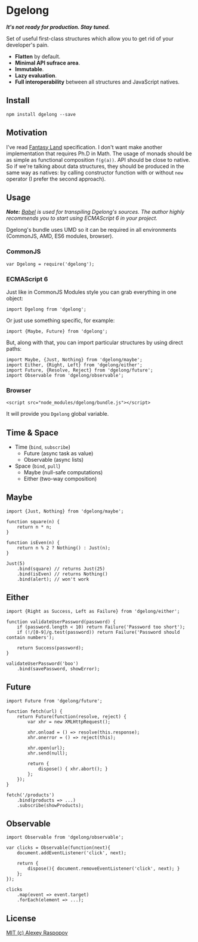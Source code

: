 # Dgelong

***It's not ready for production. Stay tuned.***

Set of useful first-class structures which allow you to get rid of your developer's pain.

 * **Flatten** by default.
 * **Minimal API sufrace area**.
 * **Immutable**.
 * **Lazy evaluation**.
 * **Full interoperability** between all structures and JavaScript natives.

## Install

	npm install dgelong --save

## Motivation

I've read [Fantasy Land](https://github.com/fantasyland/fantasy-land) specification. I don't want make another implementation that requires Ph.D in Math. The usage of monads should be as simple as functional composition `f(g(a))`. API should be close to native. So if we're talking about data structures, they should be produced in the same way as natives: by calling constructor function with or without `new` operator (I prefer the second approach).

## Usage

_**Note:** [Babel](https://babeljs.io/) is used for transpiling Dgelong's sources. The author highly recommends you to start using ECMAScript 6 in your project._

Dgelong's bundle uses UMD so it can be required in all environments (CommonJS, AMD, ES6 modules, browser).

### CommonJS

	var Dgelong = require('dgelong');

### ECMAScript 6

Just like in CommonJS Modules style you can grab everything in one object:

	import Dgelong from 'dgelong';

Or just use something specific, for example:

	import {Maybe, Future} from 'dgelong';

But, along with that, you can import particular structures by using direct paths:

	import Maybe, {Just, Nothing} from 'dgelong/maybe';
	import Either, {Right, Left} from 'dgelong/either';
	import Future, {Resolve, Reject} from 'dgelong/future';
	import Observable from 'dgelong/observable';

### Browser

	<script src="node_modules/dgelong/bundle.js"></script>

It will provide you `Dgelong` global variable.

## Time & Space

 - Time (`bind`, `subscribe`)
   - Future (async task as value)
   - Observable (async lists)
 - Space (`bind`, `pull`)
   - Maybe (null-safe computations)
   - Either (two-way composition)

## Maybe

	import {Just, Nothing} from 'dgelong/maybe';

	function square(n) {
	    return n * n;
	}

	function isEven(n) {
	    return n % 2 ? Nothing() : Just(n);
	}

	Just(5)
	    .bind(square) // returns Just(25)
	    .bind(isEven) // returns Nothing()
	    .bind(alert); // won't work

## Either

	import {Right as Success, Left as Failure} from 'dgelong/either';

	function validateUserPassword(password) {
	    if (password.length < 10) return Failure('Password too short');
	    if (!/[0-9]/g.test(password)) return Failure('Password should contain numbers');

	    return Success(password);
	}

	validateUserPassword('boo')
	    .bind(savePassword, showError);

## Future

	import Future from 'dgelong/future';

	function fetch(url) {
		return Future(function(resolve, reject) {
			var xhr = new XMLHttpRequest();

			xhr.onload = () => resolve(this.response);
			xhr.onerror = () => reject(this);

			xhr.open(url);
			xhr.send(null);

			return {
				dispose() { xhr.abort(); }
			};
		});
	}

	fetch('/products')
		.bind(products => ...)
		.subscribe(showProducts);

## Observable

	import Observable from 'dgelong/observable';

	var clicks = Observable(function(next){
		document.addEventListener('click', next);

		return {
			dispose(){ document.removeEventListener('click', next); }
		};
	});

	clicks
		.map(event => event.target)
		.forEach(element => ...);

## License

[MIT (c) Alexey Raspopov](./LICENSE)
